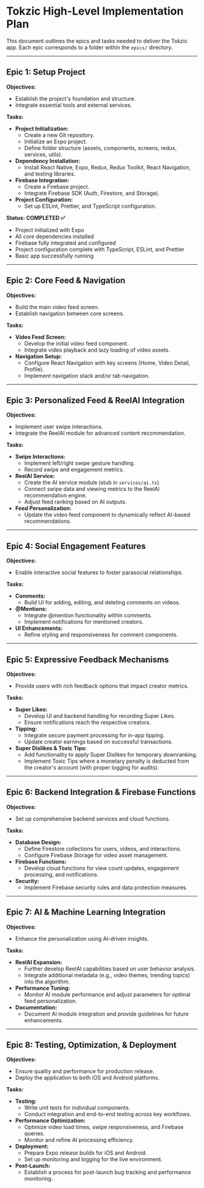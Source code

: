 # Tokzic High-Level Implementation Plan

This document outlines the epics and tasks needed to deliver the Tokzic app. Each epic corresponds to a folder within the `epics/` directory.

---

## Epic 1: Setup Project

**Objectives:**
- Establish the project's foundation and structure.
- Integrate essential tools and external services.

**Tasks:**
- **Project Initialization:**
  - Create a new Git repository.
  - Initialize an Expo project.
  - Define folder structure (assets, components, screens, redux, services, utils).
- **Dependency Installation:**
  - Install React Native, Expo, Redux, Redux Toolkit, React Navigation, and testing libraries.
- **Firebase Integration:**
  - Create a Firebase project.
  - Integrate Firebase SDK (Auth, Firestore, and Storage).
- **Project Configuration:**
  - Set up ESLint, Prettier, and TypeScript configuration.

**Status: COMPLETED ✅**
- Project initialized with Expo
- All core dependencies installed
- Firebase fully integrated and configured
- Project configuration complete with TypeScript, ESLint, and Prettier
- Basic app successfully running

---

## Epic 2: Core Feed & Navigation

**Objectives:**
- Build the main video feed screen.
- Establish navigation between core screens.

**Tasks:**
- **Video Feed Screen:**
  - Develop the initial video feed component.
  - Integrate video playback and lazy loading of video assets.
- **Navigation Setup:**
  - Configure React Navigation with key screens (Home, Video Detail, Profile).
  - Implement navigation stack and/or tab navigation.

---

## Epic 3: Personalized Feed & ReelAI Integration

**Objectives:**
- Implement user swipe interactions.
- Integrate the ReelAI module for advanced content recommendation.

**Tasks:**
- **Swipe Interactions:**
  - Implement left/right swipe gesture handling.
  - Record swipe and engagement metrics.
- **ReelAI Service:**
  - Create the AI service module (stub in `services/ai.ts`).
  - Connect swipe data and viewing metrics to the ReelAI recommendation engine.
  - Adjust feed ranking based on AI outputs.
- **Feed Personalization:**
  - Update the video feed component to dynamically reflect AI-based recommendations.

---

## Epic 4: Social Engagement Features

**Objectives:**
- Enable interactive social features to foster parasocial relationships.

**Tasks:**
- **Comments:**
  - Build UI for adding, editing, and deleting comments on videos.
- **@Mentions:**
  - Integrate @mention functionality within comments.
  - Implement notifications for mentioned creators.
- **UI Enhancements:**
  - Refine styling and responsiveness for comment components.

---

## Epic 5: Expressive Feedback Mechanisms

**Objectives:**
- Provide users with rich feedback options that impact creator metrics.

**Tasks:**
- **Super Likes:**
  - Develop UI and backend handling for recording Super Likes.
  - Ensure notifications reach the respective creators.
- **Tipping:**
  - Integrate secure payment processing for in-app tipping.
  - Update creator earnings based on successful transactions.
- **Super Dislikes & Toxic Tips:**
  - Add functionality to apply Super Dislikes for temporary downranking.
  - Implement Toxic Tips where a monetary penalty is deducted from the creator's account (with proper logging for audits).

---

## Epic 6: Backend Integration & Firebase Functions

**Objectives:**
- Set up comprehensive backend services and cloud functions.

**Tasks:**
- **Database Design:**
  - Define Firestore collections for users, videos, and interactions.
  - Configure Firebase Storage for video asset management.
- **Firebase Functions:**
  - Develop cloud functions for view count updates, engagement processing, and notifications.
- **Security:**
  - Implement Firebase security rules and data protection measures.

---

## Epic 7: AI & Machine Learning Integration

**Objectives:**
- Enhance the personalization using AI-driven insights.

**Tasks:**
- **ReelAI Expansion:**
  - Further develop ReelAI capabilities based on user behavior analysis.
  - Integrate additional metadata (e.g., video themes, trending topics) into the algorithm.
- **Performance Tuning:**
  - Monitor AI module performance and adjust parameters for optimal feed personalization.
- **Documentation:**
  - Document AI module integration and provide guidelines for future enhancements.

---

## Epic 8: Testing, Optimization, & Deployment

**Objectives:**
- Ensure quality and performance for production release.
- Deploy the application to both iOS and Android platforms.

**Tasks:**
- **Testing:**
  - Write unit tests for individual components.
  - Conduct integration and end-to-end testing across key workflows.
- **Performance Optimization:**
  - Optimize video load times, swipe responsiveness, and Firebase queries.
  - Monitor and refine AI processing efficiency.
- **Deployment:**
  - Prepare Expo release builds for iOS and Android.
  - Set up monitoring and logging for the live environment.
- **Post-Launch:**
  - Establish a process for post-launch bug tracking and performance monitoring. 